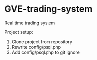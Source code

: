 # GVE-trading-system
Real time trading system

Project setup: <br />
1) Clone project from repository <br />
2) Rewrite config/psql.php <br />
3) Add config/psql.php to git ignore <br />
